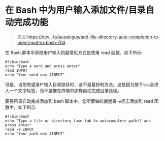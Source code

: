 # 在 Bash 中为用户输入添加文件/目录自动完成功能

> 原文:[https://dev . to/aussieguy/add-file-directory-auto-completion-to-user-input-in-bash-703](https://dev.to/aussieguy/add-file-directory-auto-completion-to-user-input-in-bash-703)

在 Bash 脚本中获取用户输入的最常见方式是使用 read 函数，如下所示:

```
#!/bin/bash
echo "Type a word and press enter"
read INPUT
echo "Your word was $INPUT" 
```

但是，当您希望用户输入目录路径时，这不是最好的方法。这是因为按下`tab`会进入一个文字标签，而不是像在终端中那样自动完成目录路径。

要将目录自动完成添加到 bash 脚本中，您所要做的就是将`-e`标志添加到 read 函数中，如下所示:

```
#!/bin/bash
echo "Type a file or directory (use tab to autocomplete path!) and press enter"
read -e INPUT
echo "Your path was $INPUT" 
```